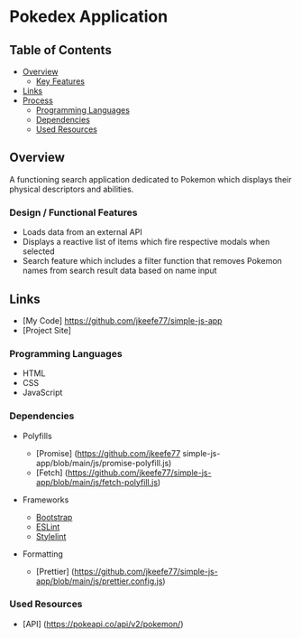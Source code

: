 # Pokedex Application

## Table of Contents

-   [Overview](#overview)
    -   [Key Features](#key-features)
-   [Links](#links)
-   [Process](#process)
    -   [Programming Languages](#programming-languages)
    -   [Dependencies](#dependencies)
    -   [Used Resources](#used-resources)

## Overview

A functioning search application dedicated to Pokemon which displays their physical descriptors and abilities.

### Design / Functional Features

-   Loads data from an external API
-   Displays a reactive list of items which fire respective modals when selected
-   Search feature which includes a filter function that removes Pokemon names from search result data based on name input

## Links

-   [My Code] https://github.com/jkeefe77/simple-js-app
-   [Project Site]

### Programming Languages

-   HTML
-   CSS
-   JavaScript

### Dependencies

-   Polyfills

    -   [Promise] (https://github.com/jkeefe77 simple-js-app/blob/main/js/promise-polyfill.js)
    -   [Fetch] (https://github.com/jkeefe77/simple-js-app/blob/main/js/fetch-polyfill.js)

-   Frameworks

    -   [Bootstrap](https://getbootstrap.com/)
    -   [ESLint](https://eslint.org/docs/latest/)
    -   [Stylelint](https://github.com/jkeefe77/simple-js-app/blob/main/js/stylelint.config.js)

-   Formatting
    -   [Prettier] (https://github.com/jkeefe77/simple-js-app/blob/main/js/prettier.config.js)

### Used Resources

-   [API] (https://pokeapi.co/api/v2/pokemon/)
